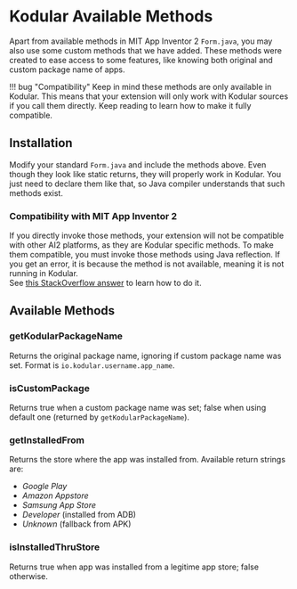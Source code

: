 # Kodular Available Methods

Apart from available methods in MIT App Inventor 2 `Form.java`, you may also use some custom methods that we have
added. These methods were created to ease access to some features, like knowing both original and custom package
name of apps.

!!! bug "Compatibility"
    Keep in mind these methods are only available in Kodular. This means that your extension will only work with
    Kodular sources if you call them directly. Keep reading to learn how to make it fully compatible.

## Installation

<script src="https://gist.github.com/barreeeiroo/4fb8e76b525952c6b4695bd8ba774170.js"></script>

Modify your standard `Form.java` and include the methods above. Even though they look like static returns, they will
properly work in Kodular. You just need to declare them like that, so Java compiler understands that such methods
exist.

### Compatibility with MIT App Inventor 2

If you directly invoke those methods, your extension will not be compatible with other AI2 platforms, as they are
Kodular specific methods. To make them compatible, you must invoke those methods using Java reflection. If you get
an error, it is because the method is not available, meaning it is not running in Kodular.  
See [this StackOverflow answer](https://stackoverflow.com/a/161005/6626193) to learn how to do it.

## Available Methods

### getKodularPackageName

Returns the original package name, ignoring if custom package name was set. Format is `io.kodular.username.app_name`.

### isCustomPackage

Returns true when a custom package name was set; false when using default one (returned by `getKodularPackageName`).

### getInstalledFrom

Returns the store where the app was installed from. Available return strings are:

- _Google Play_
- _Amazon Appstore_
- _Samsung App Store_
- _Developer_ (installed from ADB)
- _Unknown_ (fallback from APK)

### isInstalledThruStore

Returns true when app was installed from a legitime app store; false otherwise.

